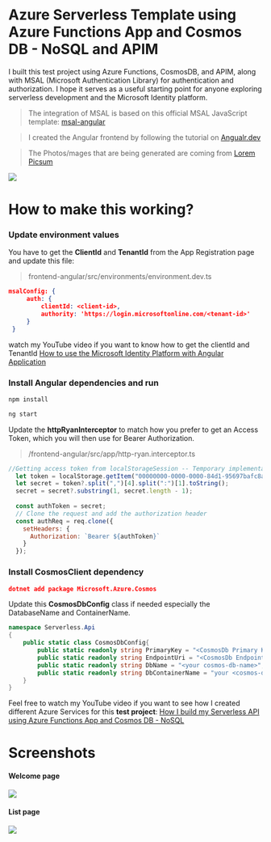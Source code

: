 # Azure Serverless Template using Azure Functions App and Cosmos DB - NoSQL and APIM

I built this test project using Azure Functions, CosmosDB, and APIM, along with MSAL (Microsoft Authentication Library) for authentication and authorization. I hope it serves as a useful starting point for anyone exploring serverless development and the Microsoft Identity platform.

> The integration of MSAL is based on this official MSAL JavaScript template: [msal-angular](https://github.com/AzureAD/microsoft-authentication-library-for-js/tree/dev/lib/msal-angular "msal-angular")

> I created the Angular frontend by following the tutorial on [Angualr.dev](https://angular.dev/tutorials "Angualr.dev") 

> The Photos/mages that are being generated are coming from [Lorem Picsum](https://picsum.photos/ "Lorem Picsum")

![](https://github.com/ryannninodizon/Azure-ServerlessApp-Template-for-Dotnet-Angular/blob/main/banner.png)

# How to make this working?
### Update environment values 
You have to get the **ClientId** and **TenantId** from the App Registration page and update this file: 
> frontend-angular/src/environments/environment.dev.ts

   ```json
 msalConfig: {
        auth: {
            clientId: <client-id>,
            authority: 'https://login.microsoftonline.com/<tenant-id>'
        }
    }
```
watch my YouTube video if you want to know how to get the clientId and TenantId  [How to use the Microsoft Identity Platform with Angular Application](https://youtu.be/QZnX_KXTpfI&t=60s "How to use the Microsoft Identity Platform with Angular Application")    

### Install Angular dependencies and run
```csharp
npm install
```
```csharp
ng start
```
Update the **httpRyanInterceptor** to match how you prefer to get an Access Token, which you will then use for Bearer Authorization.
> /frontend-angular/src/app/http-ryan.interceptor.ts

```javascript
//Getting access token from localStorageSession -- Temporary implementation - better implementation to use the Auth object of MSAL
  let token = localStorage.getItem("00000000-0000-0000-84d1-95697bafc8a6.9188040d-6c67-4c5b-b112-36a304b66dad-login.windows.net-idtoken-c1eed0b4-a59d-46bd-b3ee-416e35abbfa3-3e11228a-56f5-450d-9cf1-6283bdb7f12c---"); 
  let secret = token?.split(",")[4].split(":")[1].toString();
  secret = secret?.substring(1, secret.length - 1);
  
  const authToken = secret; 
  // Clone the request and add the authorization header
  const authReq = req.clone({
    setHeaders: {      
      Authorization: `Bearer ${authToken}`
    }
  });
```

### Install CosmosClient dependency

```json
dotnet add package Microsoft.Azure.Cosmos
```

Update this **CosmosDbConfig** class if needed especially the DatabaseName and ContainerName.
```csharp
namespace Serverless.Api
{
    public static class CosmosDbConfig{
        public static readonly string PrimaryKey = "<CosmosDb Primary Key>";
        public static readonly string EndpointUri = "<CosmosDb Endpoint URI>";
        public static readonly string DbName = "<your cosmos-db-name>";
        public static readonly string DbContainerName = "your <cosmos-db-container-name>";
    }
}
```


Feel free to watch my YouTube video if you want to see how I created different Azure Services for this **test project**:   [How I build my Serverless API using Azure Functions App and Cosmos DB - NoSQL](https://youtu.be/D9fWa6KOhHg "How I build my Serverless API using Azure Functions App and Cosmos DB - NoSQL")

# Screenshots
#### Welcome page
![](https://github.com/ryannninodizon/msal-angular17-with-listdata/blob/main/Screenshots/welcome-pag.JPG)


#### List page
![](https://github.com/ryannninodizon/msal-angular17-with-listdata/blob/main/Screenshots/list-page.JPG)



